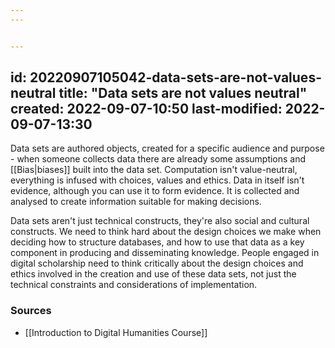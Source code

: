 ```yaml
---
---


---
```

id: 20220907105042-data-sets-are-not-values-neutral
title: "Data sets are not values neutral"
created: 2022-09-07-10:50
last-modified: 2022-09-07-13:30
---

Data sets are authored objects, created for a specific audience and purpose - when someone collects data there  are already some assumptions and  [[Bias|biases]] built into the data set. Computation isn't value-neutral, everything is infused with choices, values and ethics. Data in itself isn't evidence, although you can use it to form evidence.  It is collected and analysed to create information suitable for making decisions. 

Data sets aren't just technical constructs, they're also social and cultural constructs. We need to think hard about the design choices we make when deciding how to structure databases, and how to use that data as a key component in producing and disseminating knowledge. People engaged in digital scholarship need to think critically about the design choices and ethics involved in the creation and use of these data sets, not just the technical constraints and considerations of implementation.


### Sources

- [[Introduction to Digital Humanities Course]] 